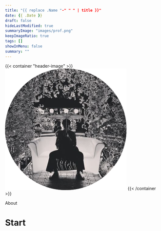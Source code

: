 ```yaml
---
title: "{{ replace .Name "-" " " | title }}"
date: {{ .Date }}
draft: false
hideLastModified: true
summaryImage: "images/prof.png" 
keepImageRatio: true
tags: []
showInMenu: false
summary: ""
---
```


{{< container "header-image" >}}
![header-image](images/prof.png)
{{< /container >}}

About

# Start
